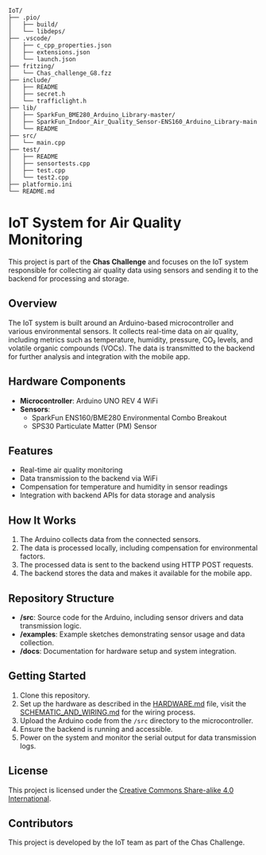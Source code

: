 ```
IoT/
├── .pio/
│   ├── build/
│   └── libdeps/
├── .vscode/                  
│   ├── c_cpp_properties.json
│   ├── extensions.json
│   └── launch.json
├── fritzing/                  
│   └── Chas_challenge_G8.fzz
├── include/
│   ├── README
│   ├── secret.h
│   └── trafficlight.h       
├── lib/                      
│   ├── SparkFun_BME280_Arduino_Library-master/
│   ├── SparkFun_Indoor_Air_Quality_Sensor-ENS160_Arduino_Library-main
│   └── README
├── src/                      
│   └── main.cpp              
├── test/
│   ├── README
│   ├── sensortests.cpp
│   ├── test.cpp
│   └── test2.cpp
├── platformio.ini               
└── README.md           
```

# IoT System for Air Quality Monitoring

This project is part of the **Chas Challenge** and focuses on the IoT system responsible for collecting air quality data using sensors and sending it to the backend for processing and storage.

## Overview

The IoT system is built around an Arduino-based microcontroller and various environmental sensors. It collects real-time data on air quality, including metrics such as temperature, humidity, pressure, CO₂ levels, and volatile organic compounds (VOCs). The data is transmitted to the backend for further analysis and integration with the mobile app.

## Hardware Components

- **Microcontroller**: Arduino UNO REV 4 WiFi
- **Sensors**:
  - SparkFun ENS160/BME280 Environmental Combo Breakout
  - SPS30 Particulate Matter (PM) Sensor

## Features

- Real-time air quality monitoring
- Data transmission to the backend via WiFi
- Compensation for temperature and humidity in sensor readings
- Integration with backend APIs for data storage and analysis

## How It Works

1. The Arduino collects data from the connected sensors.
2. The data is processed locally, including compensation for environmental factors.
3. The processed data is sent to the backend using HTTP POST requests.
4. The backend stores the data and makes it available for the mobile app.

## Repository Structure

- **/src**: Source code for the Arduino, including sensor drivers and data transmission logic.
- **/examples**: Example sketches demonstrating sensor usage and data collection.
- **/docs**: Documentation for hardware setup and system integration.

## Getting Started

1. Clone this repository.
2. Set up the hardware as described in the [HARDWARE.md](../docs/HARDWARE.md) file, visit the [SCHEMATIC_AND_WIRING.md](../docs/SCHEMATIC_AND_WIRING.md) for the wiring process.
3. Upload the Arduino code from the `/src` directory to the microcontroller.
4. Ensure the backend is running and accessible.
5. Power on the system and monitor the serial output for data transmission logs.

## License

This project is licensed under the [Creative Commons Share-alike 4.0 International](http://creativecommons.org/licenses/by-sa/4.0/).

## Contributors

This project is developed by the IoT team as part of the Chas Challenge.
